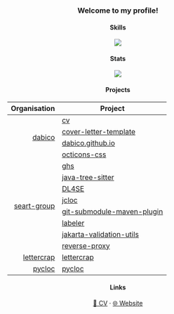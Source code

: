 <h3 align="center">Welcome to my profile!</h3>

<h4 align="center">Skills</h4>
<section align="center">
  <img src="https://skillicons.dev/icons?i=java,kotlin,python,js,c,bash,spring,fastapi,ktor,maven,gradle,nodejs,express,vue,bootstrap,nginx,git,githubactions,docker,kubernetes,hibernate,postgres,mysql,mongodb,linux&perline=5" />
</section>

<h4 align="center">Stats</h4>
<section align="center">
  <img src="https://github-readme-stats-git-master-dabico.vercel.app/api?username=dabico&show_icons=true&hide_border=true&hide_title=true&theme=transparent" />
</section>

<h4 align="center">Projects</h4>
<table align="center">
  <thead>
    <tr>
      <th>
        <strong style="margin: 0">Organisation</strong>
      </th>
      <th>
        <strong style="margin: 0">Project</strong>
      </th>
    </tr>
  </thead>
  <tbody>
    <tr>
      <td rowspan="4" align="right">
        <a href="https://github.com/dabico" target="_blank">dabico</a>
      </td>
      <td>
        <a href="https://github.com/dabico/cv" target="_blank">cv</a>
      </td>
    </tr>
    <tr>
      <td>
        <a href="https://github.com/dabico/cover-letter-template" target="_blank">cover-letter-template</a>
      </td>
    </tr>
    <tr>
      <td>
        <a href="https://github.com/dabico/dabico.github.io" target="_blank">dabico.github.io</a>
      </td>
    </tr>
    <tr>
      <td>
        <a href="https://github.com/dabico/octicons-css" target="_blank">octicons-css</a>
      </td>
    </tr>
    <tr>
      <td rowspan="8" align="right">
        <a href="https://github.com/seart-group" target="_blank">seart-group</a>
      </td>
      <td>
        <a href="https://github.com/seart-group/ghs" target="_blank">ghs</a>
      </td>
    </tr>
    <tr>
      <td>
        <a href="https://github.com/seart-group/java-tree-sitter" target="_blank">java-tree-sitter</a>
      </td>
    </tr>
    <tr>
      <td>
        <a href="https://github.com/seart-group/DL4SE" target="_blank">DL4SE</a>
      </td>
    </tr>
    <tr>
      <td>
        <a href="https://github.com/seart-group/jcloc" target="_blank">jcloc</a>
      </td>
    </tr>
    <tr>
      <td>
        <a href="https://github.com/seart-group/git-submodule-maven-plugin" target="_blank">git-submodule-maven-plugin</a>
      </td>
    </tr>
    <tr>
      <td>
        <a href="https://github.com/seart-group/labeler" target="_blank">labeler</a>
      </td>
    </tr>
    <tr>
      <td>
        <a href="https://github.com/seart-group/jakarta-validation-utils" target="_blank">jakarta-validation-utils</a>
      </td>
    </tr>
    <tr>
      <td>
        <a href="https://github.com/seart-group/reverse-proxy" target="_blank">reverse-proxy</a>
      </td>
    </tr>
    <tr>
      <td rowspan="1" align="right">
        <a href="https://github.com/lettercrap" target="_blank">lettercrap</a>
      </td>
      <td>
        <a href="https://github.com/lettercrap/lettercrap" target="_blank">lettercrap</a>
      </td>
    </tr>
    <tr>
      <td rowspan="1" align="right">
        <a href="https://github.com/pycloc" target="_blank">pycloc</a>
      </td>
      <td>
        <a href="https://github.com/pycloc/pycloc" target="_blank">pycloc</a>
      </td>
    </tr>
  </tbody>
</table>

<h4 align="center">Links</h4>
<div align="center">
  <a href="https://github.com/dabico/cv/releases/download/v1.0.0/ozren_dabic_cv.pdf" target="_blank">📝 CV</a>
  &middot;
  <a href="https://dabico.github.io" target="_blank">🌐 Website</a>
</div>

